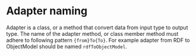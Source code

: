 # Adapter naming
Adapter is a class, or a method that convert data from input type to output type.
The name of the adapter method, or class member method must adhere to following pattern ```{from}To{To}```.
For example adapter from RDF to ObjectModel should be named ```rdfToObjectModel```.
